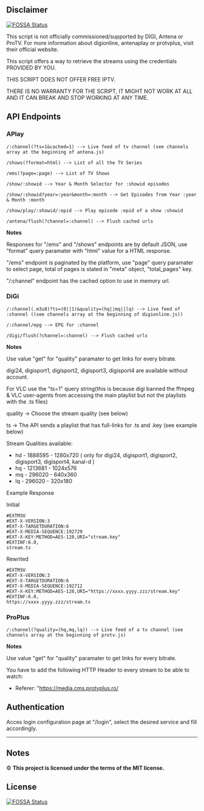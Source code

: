 ## Disclaimer
[![FOSSA Status](https://app.fossa.com/api/projects/git%2Bgithub.com%2Fredmusicxd%2Fiptv_ro.svg?type=shield)](https://app.fossa.com/projects/git%2Bgithub.com%2Fredmusicxd%2Fiptv_ro?ref=badge_shield)

This script is not officially commissioned/supported by DIGI, Antena or ProTV. 
For more information about digionline, antenaplay or protvplus, visit their official website.

This script offers a way to retrieve the streams using the credentials PROVIDED BY YOU.

THIS SCRIPT DOES NOT OFFER FREE IPTV.

THERE IS NO WARRANTY FOR THE SCRIPT, IT MIGHT NOT WORK AT ALL AND IT CAN BREAK AND STOP WORKING AT ANY TIME.

## API Endpoints
### **APlay**

```
/:channel(?ts=1&cached=1) --> Live feed of tv channel (see channels array at the beginning of antena.js)

/shows(?format=html) --> List of all the TV Series

/ems(?page=:page) --> List of TV Shows

/show/:showid --> Year & Month Selector for :showid episodes

/show/:showid?year=:year&month=:month --> Get Episodes from Year :year & Month :month

/show/play/:showid/:epid --> Play episode :epid of a show :showid

/antena/flush(?channel=:channel) --> Flush cached urls

```

**Notes** 

Responses for "/ems" and "/shows" endpoints are by default JSON, use "format" query paramater with "html" value for a HTML response.

"/ems" endpoint is paginated by the platform, use "page" query paramater to select page, total of pages is stated in "meta" object, "total_pages" key.

"/:channel" endpoint has the cached option to use in memory url.

### **DiGi**
```
/:channel(.m3u8)?ts=(0||1)&quality=(hq||mq||lq) --> Live feed of :channel ((see channels array at the beginning of digionline.js))

/:channel/epg --> EPG for :channel

/digi/flush(?channel=:channel) --> Flush cached urls
```
**Notes** 

Use value "get" for "quality" paramater to get links for every bitrate.

digi24, digisport1, digisport2, digisport3, digisport4 are available without account.

For VLC use the "ts=1" query string(this is because digi banned the ffmpeg & VLC user-agents from accessing the main playlist but not the playlists with the .ts files)

quality -> Choose the stream quality (see below)

ts -> The API sends a playlist that has full-links for .ts and .key (see example below)

Stream Qualities available:
- hd - 1888595 - 1280x720 ( only for digi24, digisport1, digisport2, digisport3, digisport4, kanal-d )
- hq - 1213681 - 1024x576
- mq - 296020 - 640x360
- lq - 296020 - 320x180

Example Response

Initial
```
#EXTM3U
#EXT-X-VERSION:3
#EXT-X-TARGETDURATION:6
#EXT-X-MEDIA-SEQUENCE:192729
#EXT-X-KEY:METHOD=AES-128,URI="stream.key"
#EXTINF:6.0,
stream.ts
```

Rewrited
```
#EXTM3U 
#EXT-X-VERSION:3 
#EXT-X-TARGETDURATION:6
#EXT-X-MEDIA-SEQUENCE:192712
#EXT-X-KEY:METHOD=AES-128,URI="https://xxxx.yyyy.zzz/stream.key"
#EXTINF:6.0,
https://xxxx.yyyy.zzz/stream.ts
```
### **ProPlus**
```
/:channel(?quality=(hq,mq,lq)) --> Live feed of a tv channel (see channels array at the beginning of protv.js)
```

**Notes**

Use value "get" for "quality" paramater to get links for every bitrate.

You have to add the following HTTP Header to every stream to be able to watch:

- Referer: "https://media.cms.protvplus.ro/

## Authentication

Acces login configuration page at "/login", select the desired service and fill accordingly.

------------------------------------

## Notes


&copy; **This project is licensed under the terms of the MIT license.**


## License
[![FOSSA Status](https://app.fossa.com/api/projects/git%2Bgithub.com%2Fredmusicxd%2Fiptv_ro.svg?type=large)](https://app.fossa.com/projects/git%2Bgithub.com%2Fredmusicxd%2Fiptv_ro?ref=badge_large)